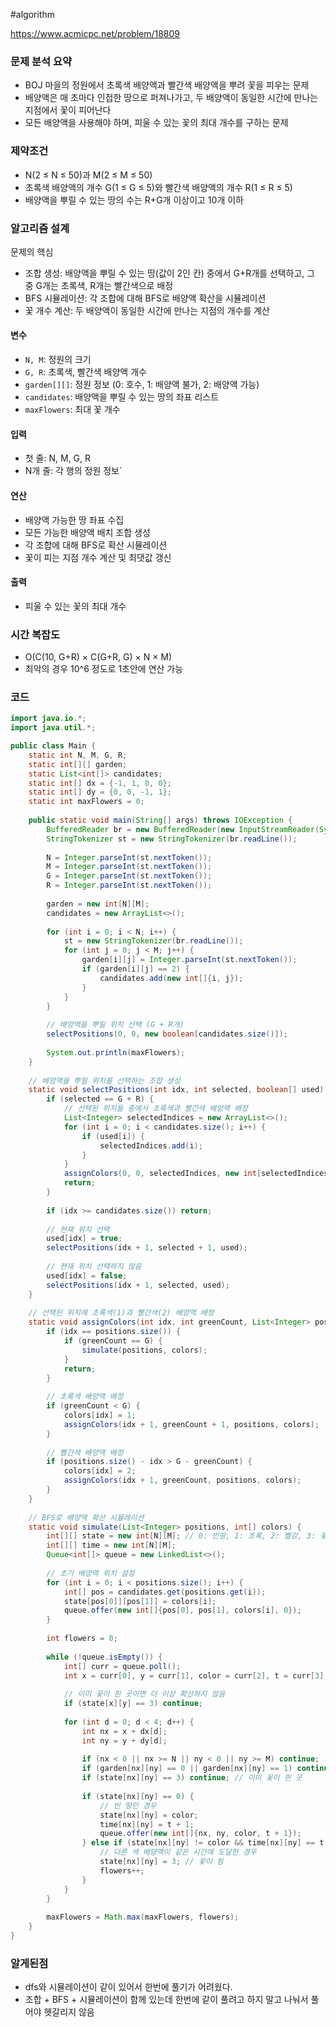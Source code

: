 #algorithm

https://www.acmicpc.net/problem/18809
### 문제 분석 요약
- BOJ 마을의 정원에서 초록색 배양액과 빨간색 배양액을 뿌려 꽃을 피우는 문제
- 배양액은 매 초마다 인접한 땅으로 퍼져나가고, 두 배양액이 동일한 시간에 만나는 지점에서 꽃이 피어난다
- 모든 배양액을 사용해야 하며, 피울 수 있는 꽃의 최대 개수를 구하는 문제

### 제약조건
- N(2 ≤ N ≤ 50)과 M(2 ≤ M ≤ 50)
- 초록색 배양액의 개수 G(1 ≤ G ≤ 5)와 빨간색 배양액의 개수 R(1 ≤ R ≤ 5)
- 배양액을 뿌릴 수 있는 땅의 수는 R+G개 이상이고 10개 이하
### 알고리즘 설계

문제의 핵심
- 조합 생성: 배양액을 뿌릴 수 있는 땅(값이 2인 칸) 중에서 G+R개를 선택하고, 그 중 G개는 초록색, R개는 빨간색으로 배정
- BFS 시뮬레이션: 각 조합에 대해 BFS로 배양액 확산을 시뮬레이션
- 꽃 개수 계산: 두 배양액이 동일한 시간에 만나는 지점의 개수를 계산

#### 변수
- `N, M`: 정원의 크기
- `G, R`: 초록색, 빨간색 배양액 개수
- `garden[][]`: 정원 정보 (0: 호수, 1: 배양액 불가, 2: 배양액 가능)
- `candidates`: 배양액을 뿌릴 수 있는 땅의 좌표 리스트
- `maxFlowers`: 최대 꽃 개수
#### 입력
- 첫 줄: N, M, G, R
- N개 줄: 각 행의 정원 정보`
#### 연산
- 배양액 가능한 땅 좌표 수집
- 모든 가능한 배양액 배치 조합 생성
- 각 조합에 대해 BFS로 확산 시뮬레이션
- 꽃이 피는 지점 개수 계산 및 최댓값 갱신
#### 출력
- 피울 수 있는 꽃의 최대 개수
### 시간 복잡도
- O(C(10, G+R) × C(G+R, G) × N × M)
- 최악의 경우 10^6 정도로 1초안에 연산 가능

### 코드
```java  
import java.io.*;
import java.util.*;

public class Main {
    static int N, M, G, R;
    static int[][] garden;
    static List<int[]> candidates;
    static int[] dx = {-1, 1, 0, 0};
    static int[] dy = {0, 0, -1, 1};
    static int maxFlowers = 0;
    
    public static void main(String[] args) throws IOException {
        BufferedReader br = new BufferedReader(new InputStreamReader(System.in));
        StringTokenizer st = new StringTokenizer(br.readLine());
        
        N = Integer.parseInt(st.nextToken());
        M = Integer.parseInt(st.nextToken());
        G = Integer.parseInt(st.nextToken());
        R = Integer.parseInt(st.nextToken());
        
        garden = new int[N][M];
        candidates = new ArrayList<>();
        
        for (int i = 0; i < N; i++) {
            st = new StringTokenizer(br.readLine());
            for (int j = 0; j < M; j++) {
                garden[i][j] = Integer.parseInt(st.nextToken());
                if (garden[i][j] == 2) {
                    candidates.add(new int[]{i, j});
                }
            }
        }
        
        // 배양액을 뿌릴 위치 선택 (G + R개)
        selectPositions(0, 0, new boolean[candidates.size()]);
        
        System.out.println(maxFlowers);
    }
    
    // 배양액을 뿌릴 위치를 선택하는 조합 생성
    static void selectPositions(int idx, int selected, boolean[] used) {
        if (selected == G + R) {
            // 선택된 위치들 중에서 초록색과 빨간색 배양액 배정
            List<Integer> selectedIndices = new ArrayList<>();
            for (int i = 0; i < candidates.size(); i++) {
                if (used[i]) {
                    selectedIndices.add(i);
                }
            }
            assignColors(0, 0, selectedIndices, new int[selectedIndices.size()]);
            return;
        }
        
        if (idx >= candidates.size()) return;
        
        // 현재 위치 선택
        used[idx] = true;
        selectPositions(idx + 1, selected + 1, used);
        
        // 현재 위치 선택하지 않음
        used[idx] = false;
        selectPositions(idx + 1, selected, used);
    }
    
    // 선택된 위치에 초록색(1)과 빨간색(2) 배양액 배정
    static void assignColors(int idx, int greenCount, List<Integer> positions, int[] colors) {
        if (idx == positions.size()) {
            if (greenCount == G) {
                simulate(positions, colors);
            }
            return;
        }
        
        // 초록색 배양액 배정
        if (greenCount < G) {
            colors[idx] = 1;
            assignColors(idx + 1, greenCount + 1, positions, colors);
        }
        
        // 빨간색 배양액 배정
        if (positions.size() - idx > G - greenCount) {
            colors[idx] = 2;
            assignColors(idx + 1, greenCount, positions, colors);
        }
    }
    
    // BFS로 배양액 확산 시뮬레이션
    static void simulate(List<Integer> positions, int[] colors) {
        int[][] state = new int[N][M]; // 0: 빈땅, 1: 초록, 2: 빨강, 3: 꽃
        int[][] time = new int[N][M];
        Queue<int[]> queue = new LinkedList<>();
        
        // 초기 배양액 위치 설정
        for (int i = 0; i < positions.size(); i++) {
            int[] pos = candidates.get(positions.get(i));
            state[pos[0]][pos[1]] = colors[i];
            queue.offer(new int[]{pos[0], pos[1], colors[i], 0});
        }
        
        int flowers = 0;
        
        while (!queue.isEmpty()) {
            int[] curr = queue.poll();
            int x = curr[0], y = curr[1], color = curr[2], t = curr[3];
            
            // 이미 꽃이 핀 곳이면 더 이상 확산하지 않음
            if (state[x][y] == 3) continue;
            
            for (int d = 0; d < 4; d++) {
                int nx = x + dx[d];
                int ny = y + dy[d];
                
                if (nx < 0 || nx >= N || ny < 0 || ny >= M) continue;
                if (garden[nx][ny] == 0 || garden[nx][ny] == 1) continue;
                if (state[nx][ny] == 3) continue; // 이미 꽃이 핀 곳
                
                if (state[nx][ny] == 0) {
                    // 빈 땅인 경우
                    state[nx][ny] = color;
                    time[nx][ny] = t + 1;
                    queue.offer(new int[]{nx, ny, color, t + 1});
                } else if (state[nx][ny] != color && time[nx][ny] == t + 1) {
                    // 다른 색 배양액이 같은 시간에 도달한 경우
                    state[nx][ny] = 3; // 꽃이 핌
                    flowers++;
                }
            }
        }
        
        maxFlowers = Math.max(maxFlowers, flowers);
    }
}
```

### 알게된점
- dfs와 시뮬레이션이 같이 있어서 한번에 풀기가 어려웠다.
- 조합 + BFS + 시뮬레이션이 함께 있는데 한번에 같이 풀려고 하지 말고 나눠서 풀어야 헷갈리지 않음